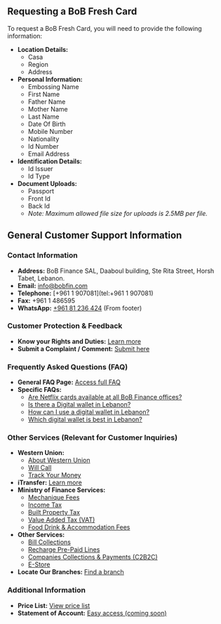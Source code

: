 ## Requesting a BoB Fresh Card

To request a BoB Fresh Card, you will need to provide the following information:

*   **Location Details:**
    *   Casa
    *   Region
    *   Address
*   **Personal Information:**
    *   Embossing Name
    *   First Name
    *   Father Name
    *   Mother Name
    *   Last Name
    *   Date Of Birth
    *   Mobile Number
    *   Nationality
    *   Id Number
    *   Email Address
*   **Identification Details:**
    *   Id Issuer
    *   Id Type
*   **Document Uploads:**
    *   Passport
    *   Front Id
    *   Back Id
    *   *Note: Maximum allowed file size for uploads is 2.5MB per file.*

## General Customer Support Information

### Contact Information

*   **Address:** BoB Finance SAL, Daaboul building, Ste Rita Street, Horsh Tabet, Lebanon.
*   **Email:** [info@bobfin.com](mailto:info@bobfin.com)
*   **Telephone:** [+961 1 907081](tel:+961 1 907081)
*   **Fax:** +961 1 486595
*   **WhatsApp:** [+961 81 236 424](https://api.whatsapp.com/send?phone=96181236424) (From footer)

### Customer Protection & Feedback

*   **Know your Rights and Duties:** [Learn more](https://www.bob-finance.com/Inside/RightsAndDuties)
*   **Submit a Complaint / Comment:** [Submit here](https://www.bob-finance.com/CustomerProtection/ComplaintAndCommentView)

### Frequently Asked Questions (FAQ)

*   **General FAQ Page:** [Access full FAQ](https://www.bob-finance.com/Inside/FAQ)
*   **Specific FAQs:**
    *   [Are Netflix cards available at all BoB Finance offices?](https://www.bob-finance.com/Inside/FAQ/792817dd-5d5f-4703-8b16-632f355c716c)
    *   [Is there a Digital wallet in Lebanon?](https://www.bob-finance.com/Inside/FAQ/63ea8c52-01c5-4925-a72f-2f3baa6dd372)
    *   [How can I use a digital wallet in Lebanon?](https://www.bob-finance.com/Inside/FAQ/4c8c4a9c-bfb4-4585-98c1-c4cc29380a88)
    *   [Which digital wallet is best in Lebanon?](https://www.bob-finance.com/Inside/FAQ/931816f9-05d4-4c2b-acdf-76abef14b05f)

### Other Services (Relevant for Customer Inquiries)

*   **Western Union:**
    *   [About Western Union](https://www.bob-finance.com/Inside/InsidePages/AboutWesternUnion)
    *   [Will Call](https://www.bob-finance.com/Inside/InsidePages/WillCall)
    *   [Track Your Money](http://www.wu.com/LB/en/track-transfer.html)
*   **iTransfer:** [Learn more](https://www.bob-finance.com/Inside/InsidePages/ITransfer)
*   **Ministry of Finance Services:**
    *   [Mechanique Fees](https://www.bob-finance.com/Inside/InsidePages/MecaniqueFees)
    *   [Income Tax](https://www.bob-finance.com/Inside/InsidePages/IncomeTax)
    *   [Built Property Tax](https://www.bob-finance.com/Inside/InsidePages/BuiltPropertyTax)
    *   [Value Added Tax (VAT)](https://www.bob-finance.com/Inside/InsidePages/ValueAddedTax(VAT))
    *   [Food Drink & Accommodation Fees](https://www.bob-finance.com/Inside/InsidePages/FoodDrinkAccommodationFees)
*   **Other Services:**
    *   [Bill Collections](https://www.bob-finance.com/Inside/InsidePages/BillCollections)
    *   [Recharge Pre-Paid Lines](https://www.bob-finance.com/Inside/InsidePages/RechargePrepaidLines)
    *   [Companies Collections & Payments (C2B2C)](https://www.bob-finance.com/Inside/InsidePages/C2B)
    *   [E-Store](https://www.bob-finance.com/Inside/InsidePages/Estore)
*   **Locate Our Branches:** [Find a branch](https://www.bob-finance.com/Inside/Subagents)

### Additional Information

*   **Price List:** [View price list](https://www.bob-finance.com/Home/BuildPriceList/)
*   **Statement of Account:** [Easy access (coming soon)](https://www.bob-finance.com/Inside/ComingSoon)